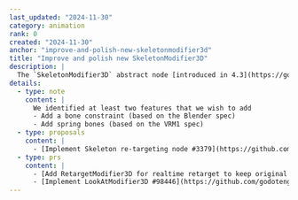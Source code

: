 ```yaml
---
last_updated: "2024-11-30"
category: animation
rank: 0
created: "2024-11-30"
anchor: "improve-and-polish-new-skeletonmodifier3d"
title: "Improve and polish new SkeletonModifier3D"
description: |
  The `SkeletonModifier3D` abstract node [introduced in 4.3](https://godotengine.org/releases/4.3/#animation-skeletonmodifier3d-node) helps users to modify and add new functionality to bones via script. We want to build upon that new structure to add new features to it.
details:
  - type: note
    content: |
      We identified at least two features that we wish to add
      - Add a bone constraint (based on the Blender spec)
      - Add spring bones (based on the VRM1 spec)
  - type: proposals
    content: |
      - [Implement Skeleton re-targeting node #3379](https://github.com/godotengine/godot-proposals/issues/3379)
  - type: prs
    content: |
      - [Add RetargetModifier3D for realtime retarget to keep original rest #97824](https://github.com/godotengine/godot/pull/97824)
      - [Implement LookAtModifier3D #98446](https://github.com/godotengine/godot/pull/98446)
---
```

